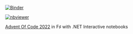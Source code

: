 [![Binder](https://mybinder.org/badge_logo.svg)](https://mybinder.org/v2/gh/mazharenko/AoC-2022/HEAD)

[![nbviewer](https://raw.githubusercontent.com/jupyter/design/master/logos/Badges/nbviewer_badge.svg)](https://nbviewer.org/github/mazharenko/AoC-2022/tree/HEAD/notebooks/)

[Advent Of Code 2022](https://adventofcode.com/2022) in F&sharp; with .NET Interactive notebooks